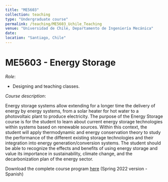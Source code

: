 ```yaml
---
title: "ME5603"
collection: teaching
type: "Undergraduate course"
permalink: /teaching/ME5603_Uchile_Teaching
venue: "Universidad de Chile, Departamento de Ingeniería Mecánica"
date: 
location: "Santiago, Chile"
---
```


ME5603 - Energy Storage
======

*Role*:
* Designing and teaching classes.

*Course description*: 

Energy storage systems allow extending for a longer time the delivery of energy by energy systems, from a solar heater for hot water to a photovoltaic plant to produce electricity. The purpose of the Energy Storage course is for the student to learn about current energy storage technologies within systems based on renewable sources. Within this context, the student will apply thermodynamic and energy conservation theory to study the performance of the different existing storage technologies and their integration into energy generation/conversion systems. The student should be able to recognize the effects and benefits of using energy storage and value its importance in sustainability, climate change, and the decarbonization plan of the energy sector.

Download the complete course program [here](icalder-vsqz.github.io/files/2022_07_04_ME5603.pdf) (Spring 2022 version - Spanish)

